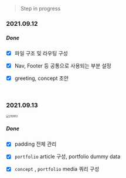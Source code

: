 > Step in progress



### 2021.09.12

##### Done

- [x] 파일 구조 및 라우팅 구성
- [x] Nav, Footer 등 공통으로 사용되는 부분 설정
- [x] greeting, concept 초안



<br/>

### 2021.09.13

<img src="Step in progress.assets/210913.gif" alt="210913" style="zoom:50%;" />

##### Done

- [x] padding 전체 관리
- [x] `portfolio` article 구성, portfolio dummy data
- [x] `concept` , `portfolio` media 쿼리 구성



<br/>

